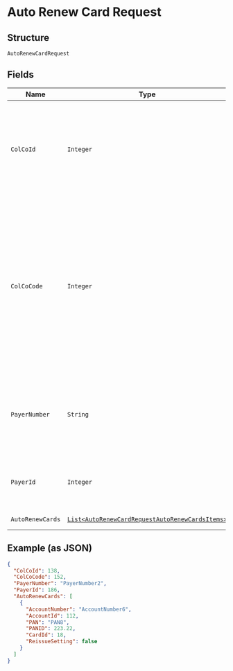 
# Auto Renew Card Request

## Structure

`AutoRenewCardRequest`

## Fields

| Name | Type | Tags | Description | Getter | Setter |
|  --- | --- | --- | --- | --- | --- |
| `ColCoId` | `Integer` | Optional | Collecting Company Id of the selected payer.<br>Optional if ColCoCode is passed else Mandatory.<br>Example:<br>1-Philippines<br>5-UK | Integer getColCoId() | setColCoId(Integer colCoId) |
| `ColCoCode` | `Integer` | Optional | Collecting Company Code (Shell Code) of the selected payer.<br>Mandatory for serviced OUs such as Romania, Latvia, Lithuania, Estonia, Ukraine etc. It is optional for other countries if ColCoID is provided.<br>Example:<br>86-Philippines<br>5-UK | Integer getColCoCode() | setColCoCode(Integer colCoCode) |
| `PayerNumber` | `String` | Optional | Payer Number (Ex: GB000000123) of the selected payer.<br>Optional if PayerId is passed else Mandatory | String getPayerNumber() | setPayerNumber(String payerNumber) |
| `PayerId` | `Integer` | Optional | Payer Id  of the selected payer.<br>Optional if PayerNumber is passed else Mandatory | Integer getPayerId() | setPayerId(Integer payerId) |
| `AutoRenewCards` | [`List<AutoRenewCardRequestAutoRenewCardsItems>`](../../doc/models/auto-renew-card-request-auto-renew-cards-items.md) | Optional | - | List<AutoRenewCardRequestAutoRenewCardsItems> getAutoRenewCards() | setAutoRenewCards(List<AutoRenewCardRequestAutoRenewCardsItems> autoRenewCards) |

## Example (as JSON)

```json
{
  "ColCoId": 138,
  "ColCoCode": 152,
  "PayerNumber": "PayerNumber2",
  "PayerId": 186,
  "AutoRenewCards": [
    {
      "AccountNumber": "AccountNumber6",
      "AccountId": 112,
      "PAN": "PAN8",
      "PANID": 223.22,
      "CardId": 18,
      "ReissueSetting": false
    }
  ]
}
```

